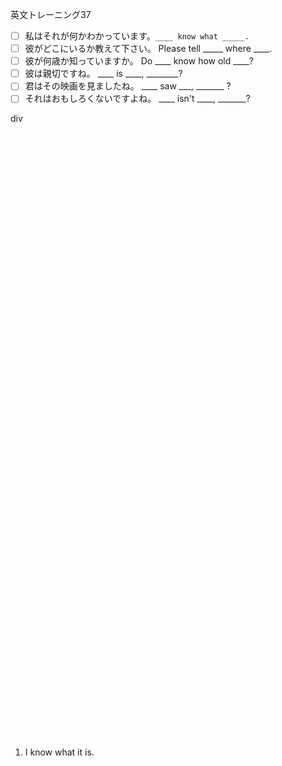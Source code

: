 英文トレーニング37

- [ ] 私はそれが何かわかっています。`____ know what _____.`
- [ ] 彼がどこにいるか教えて下さい。 Please tell _____ where ____.
- [ ] 彼が何歳か知っていますか。 Do ____ know how old ____?
- [ ] 彼は親切ですね。 ____ is ____, ________?
- [ ] 君はその映画を見ましたね。 ____ saw ___, _______ ?
- [ ] それはおもしろくないですよね。 ____ isn't ____, _______?

<div style="height:1000px">div</div>

1. I know what it is.
